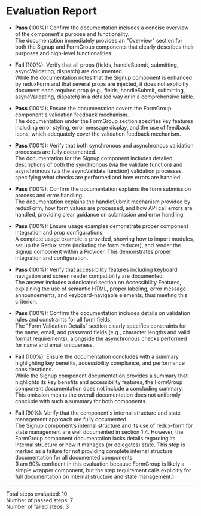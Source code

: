 # Evaluation Report

- **Pass** (100%): Confirm the documentation includes a concise overview of the component's purpose and functionality.  
  The documentation immediately provides an "Overview" section for both the Signup and FormGroup components that clearly describes their purposes and high-level functionalities.

- **Fail** (100%): Verify that all props (fields, handleSubmit, submitting, asyncValidating, dispatch) are documented.  
  While the documentation notes that the Signup component is enhanced by reduxForm and that several props are injected, it does not explicitly document each required prop (e.g., fields, handleSubmit, submitting, asyncValidating, dispatch) in a detailed way or in a comprehensive table.

- **Pass** (100%): Ensure the documentation covers the FormGroup component's validation feedback mechanism.  
  The documentation under the FormGroup section specifies key features including error styling, error message display, and the use of feedback icons, which adequately cover the validation feedback mechanism.

- **Pass** (100%): Verify that both synchronous and asynchronous validation processes are fully documented.  
  The documentation for the Signup component includes detailed descriptions of both the synchronous (via the validate function) and asynchronous (via the asyncValidate function) validation processes, specifying what checks are performed and how errors are handled.

- **Pass** (100%): Confirm the documentation explains the form submission process and error handling.  
  The documentation explains the handleSubmit mechanism provided by reduxForm, how form values are processed, and how API call errors are handled, providing clear guidance on submission and error handling.

- **Pass** (100%): Ensure usage examples demonstrate proper component integration and prop configurations.  
  A complete usage example is provided, showing how to import modules, set up the Redux store (including the form reducer), and render the Signup component within a Provider. This demonstrates proper integration and configuration.

- **Pass** (100%): Verify that accessibility features including keyboard navigation and screen reader compatibility are documented.  
  The answer includes a dedicated section on Accessibility Features, explaining the use of semantic HTML, proper labeling, error message announcements, and keyboard-navigable elements, thus meeting this criterion.

- **Pass** (100%): Confirm the documentation includes details on validation rules and constraints for all form fields.  
  The "Form Validation Details" section clearly specifies constraints for the name, email, and password fields (e.g., character lengths and valid format requirements), alongside the asynchronous checks performed for name and email uniqueness.

- **Fail** (100%): Ensure the documentation concludes with a summary highlighting key benefits, accessibility compliance, and performance considerations.  
  While the Signup component documentation provides a summary that highlights its key benefits and accessibility features, the FormGroup component documentation does not include a concluding summary. This omission means the overall documentation does not uniformly conclude with such a summary for both components.

- **Fail** (90%): Verify that the component's internal structure and state management approach are fully documented.  
  The Signup component’s internal structure and its use of redux-form for state management are well documented in section 1.4. However, the FormGroup component documentation lacks details regarding its internal structure or how it manages (or delegates) state. This step is marked as a failure for not providing complete internal structure documentation for all documented components.  
  (I am 90% confident in this evaluation because FormGroup is likely a simple wrapper component, but the step requirement calls explicitly for full documentation on internal structure and state management.)

---

Total steps evaluated: 10  
Number of passed steps: 7  
Number of failed steps: 3